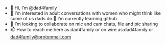 - 👋 Hi, I’m @dad4family
- 👀 I’m interested in adult conversations with women who might think like some of us dads do
🌱 I’m currently learning github
- 💞️ I’m looking to collaborate on mic and cam chats, file and pic sharing
- 📫 How to reach me here as dad4family or on wire as:dad4family or dad4family@protonmail.com  
<!---
dad4family/dad4family is a ✨ special ✨ repository because its `README.md` (this file) appears on your GitHub profile.
You can click the Preview link to take a look at your changes.
--->
